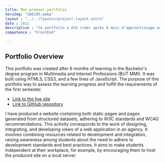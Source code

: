 ```yaml
---
title: Mon premier portfolio
heroImg: "SAE105.webp"
layout : "../../layouts/project.layout.astro"
date : 2021
description : "Ce portfolio a été créer après 6 mois d'apprentissage en BUT MMI. Il a été créer en HTML5, CSS33 et avec quelques lignes de Javascript. Le but de ce portfolio était de faire un point de l'apprentissage et de répondre au travail demandé lors du premier semestre."
competence : "FrontEnd"

---
```

## Portfolio Overview

This portfolio was created after 6 months of learning in the Bachelor's degree program in Multimedia and Internet Professions (BUT MMI). It was built using HTML5, CSS3, and a few lines of JavaScript. The purpose of this portfolio was to assess the learning progress and fulfill the requirements of the first semester.

- [Link to the live site](https://antocreadev.github.io/Old-Portfolio/)
- [Link to GitHub repository](https://github.com/antocreadev/Old-Portfolio)

I have produced a website containing both static pages and pages generated from structured datasets, adhering to W3C standards and WCAG recommendations. This activity corresponds to the work of designing, integrating, and developing views of a web application in an agency. It involves combining resources related to development and integration, raising awareness among students about the need to adhere to development standards and best practices. It aims to make students independent at their workplace, for example, by encouraging them to host the produced site on a local server.
